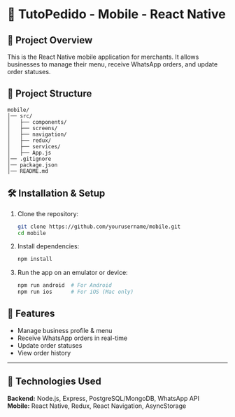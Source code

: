 # 📱 TutoPedido - Mobile - React Native

## 🚀 Project Overview
This is the React Native mobile application for merchants. It allows businesses to manage their menu, receive WhatsApp orders, and update order statuses.

## 📂 Project Structure
```
mobile/
│── src/
│   ├── components/
│   ├── screens/
│   ├── navigation/
│   ├── redux/
│   ├── services/
│   ├── App.js
│── .gitignore
│── package.json
│── README.md
```

## 🛠️ Installation & Setup
1. Clone the repository:
   ```bash
   git clone https://github.com/yourusername/mobile.git
   cd mobile
   ```
2. Install dependencies:
   ```bash
   npm install
   ```
3. Run the app on an emulator or device:
   ```bash
   npm run android  # For Android
   npm run ios      # For iOS (Mac only)
   ```

## 📲 Features
- Manage business profile & menu
- Receive WhatsApp orders in real-time
- Update order statuses
- View order history

---

## 🔧 Technologies Used
**Backend:** Node.js, Express, PostgreSQL/MongoDB, WhatsApp API  
**Mobile:** React Native, Redux, React Navigation, AsyncStorage
